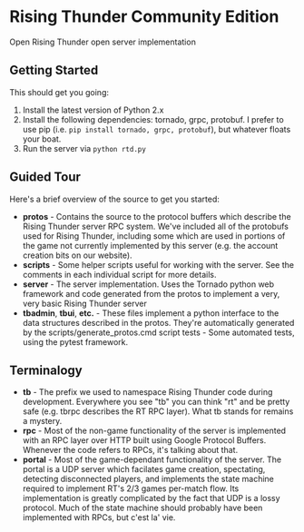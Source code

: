 # Rising Thunder Community Edition
Open Rising Thunder open server implementation

## Getting Started

This should get you going:
 1. Install the latest version of Python 2.x
 2. Install the following dependencies: tornado, grpc, protobuf.  I prefer to use pip (i.e. `pip install tornado, grpc, protobuf`), but whatever floats your boat.
 3. Run the server via `python rtd.py`

## Guided Tour

Here's a brief overview of the source to get you started:

* **protos** - Contains the source to the protocol buffers which describe the Rising Thunder server RPC system.  We've included all of the protobufs used for Rising Thunder, including some which are used in portions of the game not currently implemented by this server (e.g. the account creation bits on our website).
* **scripts** - Some helper scripts useful for working with the server.  See the comments in each individual script for more details.
* **server** - The server implementation.  Uses the Tornado python web framework and code generated from the protos to implement a very, very basic Rising Thunder server
* **tbadmin**, **tbui**, **etc.** - These files implement a python interface to the data structures described in the protos.  They're automatically generated by the scripts/generate_protos.cmd script
tests - Some automated tests, using the pytest framework.

## Terminalogy

* **tb** - The prefix we used to namespace Rising Thunder code during development.  Everywhere you see "tb" you can think "rt" and be pretty safe (e.g. tbrpc describes the RT RPC layer).  What tb stands for remains a mystery.
* **rpc** - Most of the non-game functionality of the server is implemented with an RPC layer over HTTP built using Google Protocol Buffers.  Whenever the code refers to RPCs, it's talking about that.
* **portal** - Most of the game-dependant functionality of the server.  The portal is a UDP server which facilates game creation, spectating, detecting disconnected players, and implements the state machine required to implement RT's 2/3 games per-match flow.  Its implementation is greatly complicated by the fact that UDP is a lossy protocol.  Much of the state machine should probably have been implemented with RPCs, but c'est la' vie.


